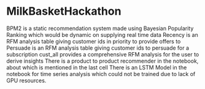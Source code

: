 # MilkBasketHackathon
BPM2 is a static recommendation system made using Bayesian Popularity Ranking which would be dynamic on supplying real time data
Recency is an RFM analysis table giving customer ids in priority to provide offers to
Persuade is an RFM analysis table giving customer ids to persuade for a subscription
cust_all provides a comprehensive RFM analysis for the user to derive insights
There is a product to product recommender in the notebook, about which is mentioned in the last cell
There is an LSTM Model in the notebook for time series analysis which could not be trained due to lack of GPU resources.

